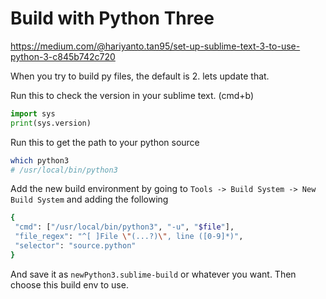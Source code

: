 # Build with Python Three 

https://medium.com/@hariyanto.tan95/set-up-sublime-text-3-to-use-python-3-c845b742c720

When you try to build py files, the default is 2. lets update that. 

Run this to check the version in your sublime text. (cmd+b)

```py
import sys
print(sys.version)
```

Run this to get the path to your python source 

```sh
which python3
# /usr/local/bin/python3
```

Add the new build environment by going to `Tools -> Build System -> New Build System` and adding the following 

```sh 
{
 "cmd": ["/usr/local/bin/python3", "-u", "$file"],
 "file_regex": "^[ ]File \"(...?)\", line ([0-9]*)",
 "selector": "source.python"
}
```

And save it as `newPython3.sublime-build` or whatever you want. Then choose this build env to use. 



